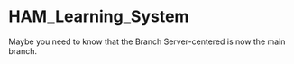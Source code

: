 # HAM_Learning_System
Maybe you need to know that the Branch Server-centered is now the main branch.
